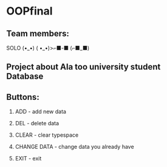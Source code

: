# OOPfinal

## Team members:
SOLO (•\_•) ( •\_•)>⌐■-■ (⌐■_■)

## Project about Ala too university student Database

## Buttons:

1) ADD - add new data

2) DEL - delete data

3) CLEAR - clear typespace

4) CHANGE DATA - change data you already have

5) EXIT - exit 


